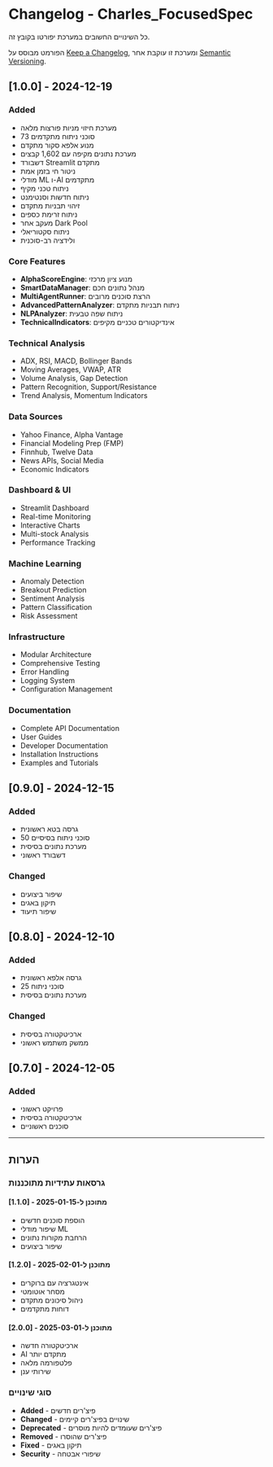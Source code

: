 # Changelog - Charles_FocusedSpec

כל השינויים החשובים במערכת יפורטו בקובץ זה.

הפורמט מבוסס על [Keep a Changelog](https://keepachangelog.com/en/1.0.0/),
ומערכת זו עוקבת אחר [Semantic Versioning](https://semver.org/spec/v2.0.0.html).

## [1.0.0] - 2024-12-19

### Added
- מערכת חיזוי מניות פורצות מלאה
- 73 סוכני ניתוח מתקדמים
- מנוע אלפא סקור מתקדם
- מערכת נתונים מקיפה עם 1,602 קבצים
- דשבורד Streamlit מתקדם
- ניטור חי בזמן אמת
- מודלי ML ו-AI מתקדמים
- ניתוח טכני מקיף
- ניתוח חדשות וסנטימנט
- זיהוי תבניות מתקדם
- ניתוח זרימת כספים
- מעקב אחר Dark Pool
- ניתוח סקטוריאלי
- ולידציה רב-סוכנית

### Core Features
- **AlphaScoreEngine**: מנוע ציון מרכזי
- **SmartDataManager**: מנהל נתונים חכם
- **MultiAgentRunner**: הרצת סוכנים מרובים
- **AdvancedPatternAnalyzer**: ניתוח תבניות מתקדם
- **NLPAnalyzer**: ניתוח שפה טבעית
- **TechnicalIndicators**: אינדיקטורים טכניים מקיפים

### Technical Analysis
- ADX, RSI, MACD, Bollinger Bands
- Moving Averages, VWAP, ATR
- Volume Analysis, Gap Detection
- Pattern Recognition, Support/Resistance
- Trend Analysis, Momentum Indicators

### Data Sources
- Yahoo Finance, Alpha Vantage
- Financial Modeling Prep (FMP)
- Finnhub, Twelve Data
- News APIs, Social Media
- Economic Indicators

### Dashboard & UI
- Streamlit Dashboard
- Real-time Monitoring
- Interactive Charts
- Multi-stock Analysis
- Performance Tracking

### Machine Learning
- Anomaly Detection
- Breakout Prediction
- Sentiment Analysis
- Pattern Classification
- Risk Assessment

### Infrastructure
- Modular Architecture
- Comprehensive Testing
- Error Handling
- Logging System
- Configuration Management

### Documentation
- Complete API Documentation
- User Guides
- Developer Documentation
- Installation Instructions
- Examples and Tutorials

## [0.9.0] - 2024-12-15

### Added
- גרסה בטא ראשונית
- 50 סוכני ניתוח בסיסיים
- מערכת נתונים בסיסית
- דשבורד ראשוני

### Changed
- שיפור ביצועים
- תיקון באגים
- שיפור תיעוד

## [0.8.0] - 2024-12-10

### Added
- גרסה אלפא ראשונית
- 25 סוכני ניתוח
- מערכת נתונים בסיסית

### Changed
- ארכיטקטורה בסיסית
- ממשק משתמש ראשוני

## [0.7.0] - 2024-12-05

### Added
- פרויקט ראשוני
- ארכיטקטורה בסיסית
- סוכנים ראשוניים

---

## הערות

### גרסאות עתידיות מתוכננות

#### [1.1.0] - מתוכנן ל-2025-01-15
- הוספת סוכנים חדשים
- שיפור מודלי ML
- הרחבת מקורות נתונים
- שיפור ביצועים

#### [1.2.0] - מתוכנן ל-2025-02-01
- אינטגרציה עם ברוקרים
- מסחר אוטומטי
- ניהול סיכונים מתקדם
- דוחות מתקדמים

#### [2.0.0] - מתוכנן ל-2025-03-01
- ארכיטקטורה חדשה
- AI מתקדם יותר
- פלטפורמה מלאה
- שירותי ענן

### סוגי שינויים

- **Added** - פיצ'רים חדשים
- **Changed** - שינויים בפיצ'רים קיימים
- **Deprecated** - פיצ'רים שעומדים להיות מוסרים
- **Removed** - פיצ'רים שהוסרו
- **Fixed** - תיקון באגים
- **Security** - שיפורי אבטחה 
